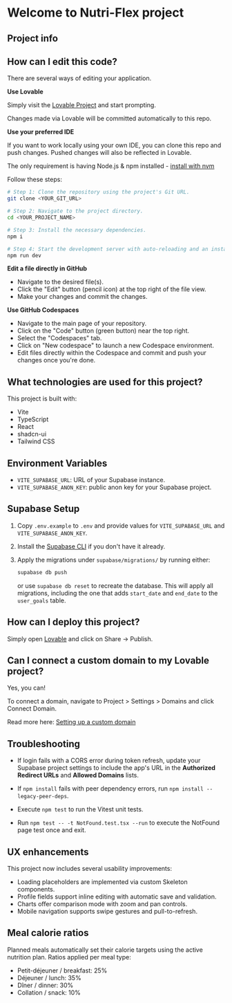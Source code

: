 # Welcome to Nutri-Flex project

## Project info


## How can I edit this code?

There are several ways of editing your application.

**Use Lovable**

Simply visit the [Lovable Project](https://lovable.dev/projects/275ee7c3-d818-47e2-a3a1-f45b247974ed) and start prompting.

Changes made via Lovable will be committed automatically to this repo.

**Use your preferred IDE**

If you want to work locally using your own IDE, you can clone this repo and push changes. Pushed changes will also be reflected in Lovable.

The only requirement is having Node.js & npm installed - [install with nvm](https://github.com/nvm-sh/nvm#installing-and-updating)

Follow these steps:

```sh
# Step 1: Clone the repository using the project's Git URL.
git clone <YOUR_GIT_URL>

# Step 2: Navigate to the project directory.
cd <YOUR_PROJECT_NAME>

# Step 3: Install the necessary dependencies.
npm i

# Step 4: Start the development server with auto-reloading and an instant preview.
npm run dev
```

**Edit a file directly in GitHub**

- Navigate to the desired file(s).
- Click the "Edit" button (pencil icon) at the top right of the file view.
- Make your changes and commit the changes.

**Use GitHub Codespaces**

- Navigate to the main page of your repository.
- Click on the "Code" button (green button) near the top right.
- Select the "Codespaces" tab.
- Click on "New codespace" to launch a new Codespace environment.
- Edit files directly within the Codespace and commit and push your changes once you're done.

## What technologies are used for this project?

This project is built with:

- Vite
- TypeScript
- React
- shadcn-ui
- Tailwind CSS


## Environment Variables

- `VITE_SUPABASE_URL`: URL of your Supabase instance.
- `VITE_SUPABASE_ANON_KEY`: public anon key for your Supabase project.

## Supabase Setup

1. Copy `.env.example` to `.env` and provide values for
   `VITE_SUPABASE_URL` and `VITE_SUPABASE_ANON_KEY`.
2. Install the [Supabase CLI](https://supabase.com/docs/guides/cli) if you
   don't have it already.
3. Apply the migrations under `supabase/migrations/` by running either:

   ```sh
   supabase db push
   ```

   or use `supabase db reset` to recreate the database. This will apply all
   migrations, including the one that adds `start_date` and `end_date` to the
   `user_goals` table.


## How can I deploy this project?

Simply open [Lovable](https://lovable.dev/projects/275ee7c3-d818-47e2-a3a1-f45b247974ed) and click on Share -> Publish.

## Can I connect a custom domain to my Lovable project?

Yes, you can!

To connect a domain, navigate to Project > Settings > Domains and click Connect Domain.

Read more here: [Setting up a custom domain](https://docs.lovable.dev/tips-tricks/custom-domain#step-by-step-guide)

## Troubleshooting

- If login fails with a CORS error during token refresh, update your Supabase project settings to include the app's URL in the **Authorized Redirect URLs** and **Allowed Domains** lists.
- If `npm install` fails with peer dependency errors, run `npm install --legacy-peer-deps`.
- Execute `npm test` to run the Vitest unit tests.

- Run `npm test -- -t NotFound.test.tsx --run` to execute the NotFound page test once and exit.

## UX enhancements

This project now includes several usability improvements:

- Loading placeholders are implemented via custom Skeleton components.
- Profile fields support inline editing with automatic save and validation.
- Charts offer comparison mode with zoom and pan controls.
- Mobile navigation supports swipe gestures and pull-to-refresh.

## Meal calorie ratios

Planned meals automatically set their calorie targets using the active nutrition plan.
Ratios applied per meal type:

- Petit-déjeuner / breakfast: 25%
- Déjeuner / lunch: 35%
- Dîner / dinner: 30%
- Collation / snack: 10%

